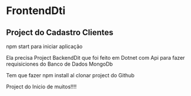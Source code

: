 # FrontendDti

## Project do Cadastro Clientes

npm start para iniciar aplicação

Ela precisa Project BackendDit que foi feito em Dotnet com Api para fazer requisiciones do Banco de Dados MongoDb


Tem que fazer npm install al clonar project do Github

Project do Inicio de muitos!!!!

